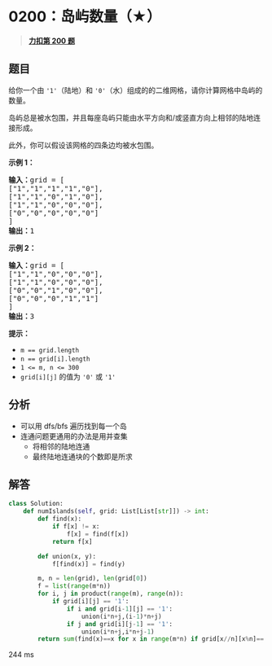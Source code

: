 # 0200：岛屿数量（★）


> <u>**[力扣第 200 题](https://leetcode.cn/problems/number-of-islands/)**</u>

## 题目

<p>给你一个由 <code>'1'</code>（陆地）和 <code>'0'</code>（水）组成的的二维网格，请你计算网格中岛屿的数量。</p>

<p>岛屿总是被水包围，并且每座岛屿只能由水平方向和/或竖直方向上相邻的陆地连接形成。</p>

<p>此外，你可以假设该网格的四条边均被水包围。</p>



<p><strong>示例 1：</strong></p>

<pre>
<strong>输入：</strong>grid = [
["1","1","1","1","0"],
["1","1","0","1","0"],
["1","1","0","0","0"],
["0","0","0","0","0"]
]
<strong>输出：</strong>1
</pre>

<p><strong>示例 2：</strong></p>

<pre>
<strong>输入：</strong>grid = [
["1","1","0","0","0"],
["1","1","0","0","0"],
["0","0","1","0","0"],
["0","0","0","1","1"]
]
<strong>输出：</strong>3
</pre>



<p><strong>提示：</strong></p>

<ul>
<li><code>m == grid.length</code></li>
<li><code>n == grid[i].length</code></li>
<li><code>1 <= m, n <= 300</code></li>
<li><code>grid[i][j]</code> 的值为 <code>'0'</code> 或 <code>'1'</code></li>
</ul>


## 分析

- 可以用 dfs/bfs 遍历找到每一个岛
- 连通问题更通用的办法是用并查集
	- 将相邻的陆地连通
	- 最终陆地连通块的个数即是所求

## 解答

```python
class Solution:
    def numIslands(self, grid: List[List[str]]) -> int:
        def find(x):
            if f[x] != x:
                f[x] = find(f[x])
            return f[x]

        def union(x, y):
            f[find(x)] = find(y)

        m, n = len(grid), len(grid[0])
        f = list(range(m*n))
        for i, j in product(range(m), range(n)):
            if grid[i][j] == '1':
                if i and grid[i-1][j] == '1':
                    union(i*n+j,(i-1)*n+j)
                if j and grid[i][j-1] == '1':
                    union(i*n+j,i*n+j-1)
        return sum(find(x)==x for x in range(m*n) if grid[x//n][x%n]=='1')
```
244 ms
